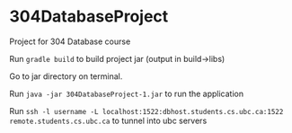 # 304DatabaseProject

Project for 304 Database course

Run ```gradle build``` to build project jar (output in build->libs)

Go to jar directory on terminal.

Run ```java -jar 304DatabaseProject-1.jar``` to run the application

Run ```
ssh -l username -L localhost:1522:dbhost.students.cs.ubc.ca:1522 remote.students.cs.ubc.ca ```
to tunnel into ubc servers